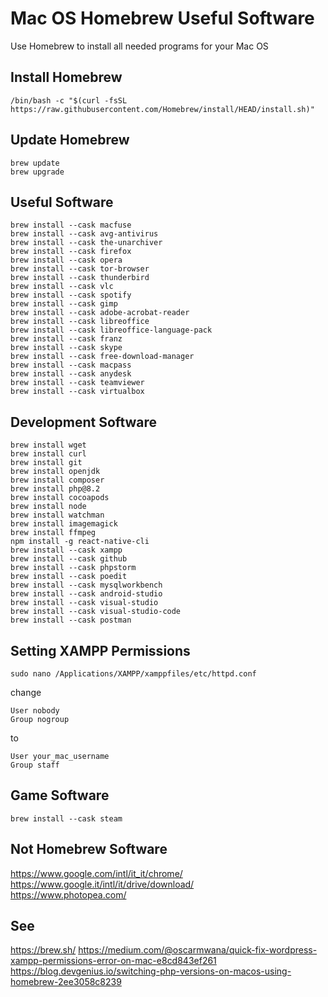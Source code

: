# Mac OS Homebrew Useful Software
Use Homebrew to install all needed programs for your Mac OS

## Install Homebrew

```
/bin/bash -c "$(curl -fsSL https://raw.githubusercontent.com/Homebrew/install/HEAD/install.sh)"
```

## Update Homebrew

```
brew update
brew upgrade
```

## Useful Software

```
brew install --cask macfuse
brew install --cask avg-antivirus
brew install --cask the-unarchiver
brew install --cask firefox
brew install --cask opera
brew install --cask tor-browser
brew install --cask thunderbird
brew install --cask vlc
brew install --cask spotify
brew install --cask gimp
brew install --cask adobe-acrobat-reader
brew install --cask libreoffice
brew install --cask libreoffice-language-pack
brew install --cask franz
brew install --cask skype
brew install --cask free-download-manager
brew install --cask macpass
brew install --cask anydesk
brew install --cask teamviewer
brew install --cask virtualbox
```

## Development Software

```
brew install wget
brew install curl
brew install git
brew install openjdk
brew install composer
brew install php@8.2
brew install cocoapods
brew install node
brew install watchman
brew install imagemagick
brew install ffmpeg
npm install -g react-native-cli
brew install --cask xampp
brew install --cask github
brew install --cask phpstorm
brew install --cask poedit
brew install --cask mysqlworkbench
brew install --cask android-studio
brew install --cask visual-studio
brew install --cask visual-studio-code
brew install --cask postman
```

## Setting XAMPP Permissions

```
sudo nano /Applications/XAMPP/xamppfiles/etc/httpd.conf
```

change

```
User nobody
Group nogroup
```

to

```
User your_mac_username
Group staff
```

## Game Software

```
brew install --cask steam
```

## Not Homebrew Software

https://www.google.com/intl/it_it/chrome/  
https://www.google.it/intl/it/drive/download/  
https://www.photopea.com/  

## See

https://brew.sh/
https://medium.com/@oscarmwana/quick-fix-wordpress-xampp-permissions-error-on-mac-e8cd843ef261  
https://blog.devgenius.io/switching-php-versions-on-macos-using-homebrew-2ee3058c8239  
